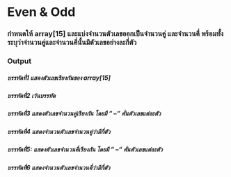 # Even & Odd
### กำหนดให้ array[15] และแบ่งจำนวนตัวเลขออกเป็นจำนวนคู่ และจำนวนคี่ พร้อมทั้งระบุว่าจำนวนคู่และจำนวนคี่นั้นมีตัวเลขอย่างละกี่ตัว
### Output
##### บรรทัดที่1 แสดงตัวเลขเรียงกันของ array[15]
##### บรรทัดที่2 เว้นบรรทัด
##### บรรทัดที่3 แสดงตัวเลขจำนวนคู่เรียงกัน โดยมี “ –“ คั่นตัวเลขแต่ละตัว
##### บรรทัดที่4 แสดงจำนวนตัวเลขจำนวนคู่ว่ามีกี่ตัว
##### บรรทัดที่5: แสดงตัวเลขจำนวนคี่เรียงกัน โดยมี “ –“ คั่นตัวเลขแต่ละตัว
##### บรรทัดที่6 แสดงจำนวนตัวเลขจำนวนคี่ว่ามีกี่ตัว
